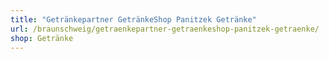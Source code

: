 ```yaml
---
title: "Getränkepartner GetränkeShop Panitzek Getränke"
url: /braunschweig/getraenkepartner-getraenkeshop-panitzek-getraenke/
shop: Getränke
---
```

